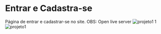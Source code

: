 # Entrar e Cadastra-se
Página de entrar e cadastrar-se no site. OBS: Open live server
![projeto1 1](https://github.com/KahEsteves/Entrar-Cadastra-se/assets/119414356/1e78ccad-9562-413b-aa32-dc48c73cc024)
![projeto1](https://github.com/KahEsteves/Entrar-Cadastra-se/assets/119414356/fdd2962c-5574-4878-8bf3-a546c6f32a77)

